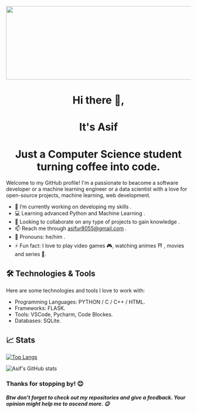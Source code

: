 <img src="https://github.com/user-attachments/assets/018decf8-7b67-44e1-9fc0-fae4280520cf" width="800" height="200"/>

<h1 align="center">Hi there 👋,<h1>
<h1 align="center">It's Asif</h1>
<h1 align="center">Just a Computer Science student turning coffee into code.</h1>
Welcome to my GitHub profile! I'm a passionate to beacome a software developer or a machine learning engineer or a data scientist with a love for open-source projects, machine learning, web development.


- 🔭 I’m currently working on developing my skills .
- 💻 Learning advanced Python and Machine Learning .
- 👯 Looking to collaborate on any type of projects to gain knowledge .
- 📫 Reach me through asifur8055@gmail.com .
- 👨 Pronouns: he/him .
- ⚡ Fun fact: I love to play video games 🎮, watching animes ⛩️ , movies and series 🎥.

## 🛠️ Technologies & Tools

Here are some technologies and tools I love to work with:

- Programming Languages: PYTHON / C / C++ / HTML.
- Frameworks: FLASK.
- Tools: VSCode, Pycharm, Code Blockes.
- Databases: SQLite.  


## 📈 Stats

[![Top Langs](https://github-readme-stats.vercel.app/api/top-langs/?username=asif7695&theme=holi)](https://github-readme-stats.vercel.app/api?username=anuraghazra&theme=dracula&show_icons=true)

![Asif's GitHub stats](https://github-readme-stats.vercel.app/api?username=asif7695&theme=holi&show_icons=true)


### Thanks for stopping by! 😊
##### Btw don't forget to check out my repositories and give a feedback. Your opinion might help me to ascend more. 😉

